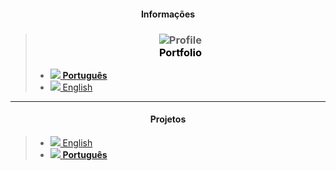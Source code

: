 <script>
  var link = document.createElement('link');
    link.rel = 'icon';    link.href = 'favicon.png';     link.type = 'image/png';
    document.head.appendChild(link);
</script>


#### <span style="display:block;text-align:center;"> Informações </span>

> ### <span style="display:block;text-align:center;">  ![Profile](https://fcasfs-of.cloud-fs.net/Icon/info.png) <br/> <span style="color:#000;"> **Portfolio** </span>  </span>
> - [![](https://fcasfs-of.cloud-fs.net/Icon/br.png) **Português**](https://fcasfs-of.cloud-fs.net/info-profile/)
> - [![](https://fcasfs-of.cloud-fs.net/Icon/en.png) English](https://fcasfs-of.cloud-fs.net/info-profile-en/)


<hr/>

#### <span style="display:block;text-align:center;"> **Projetos** </span>

> -  [![](https://fcasfs-of.cloud-fs.net/Icon/en.png) English](https://fcasfs-of.cloud-fs.net/projects)
> -  [![](https://fcasfs-of.cloud-fs.net/Icon/br.png) **Português**](https://fcasfs-of.cloud-fs.net/projects-pt)


<br/><br/>

